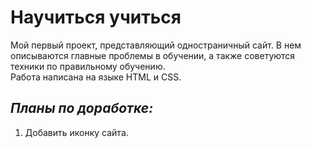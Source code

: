 # Научиться учиться

Мой первый проект, представляющий одностраничный сайт. В нем описываются главные проблемы в обучении, а также советуются техники по правильному обучению.  
Работа написана на языке HTML и CSS.

## _Планы по доработке:_

1. Добавить иконку сайта.
